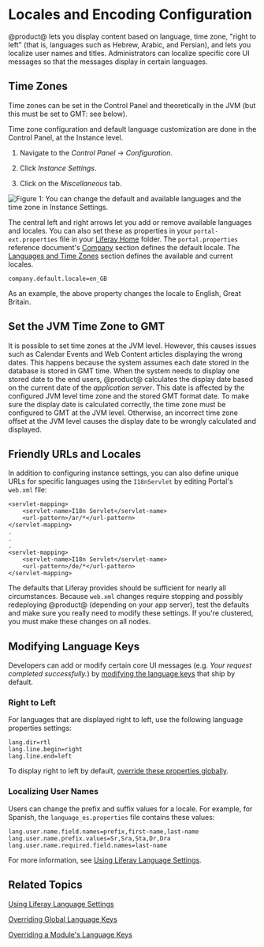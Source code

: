 # Locales and Encoding Configuration [](id=locales-and-encoding-configuration)

@product@ lets you display content based on language, time zone, "right to left"
(that is, languages such as Hebrew, Arabic, and Persian), and lets you localize
user names and titles. Administrators can localize specific core UI messages so
that the messages display in certain languages.

## Time Zones [](id=time-zones)

Time zones can be set in the Control Panel and theoretically in the JVM (but
this must be set to GMT: see below). 

Time zone configuration and default language customization are done in the
Control Panel, at the Instance level. 

1.  Navigate to the *Control Panel* &rarr; *Configuration*. 

2.  Click *Instance Settings*. 

3.  Click on the *Miscellaneous* tab. 

![Figure 1: You can change the default and available languages and the time zone in Instance Settings.](../../images/instance-locales.png)

The central left and right arrows let you add or remove available languages and
locales. You can also set these as properties in your `portal-ext.properties`
file in your
[Liferay Home](/discover/deployment/-/knowledge_base/7-1/installing-product#liferay-home)
folder. The `portal.properties` reference document's 
[Company](@platform-ref@/7.1-latest/propertiesdoc/portal.properties.html#Company) 
section defines the default locale. The 
[Languages and Time Zones](@platform-ref@/7.1-latest/propertiesdoc/portal.properties.html#Languages%20and%20Time%20Zones)
section defines the available and current locales.

	company.default.locale=en_GB 

As an example, the above property changes the locale to English, Great Britain. 
 
## Set the JVM Time Zone to GMT [](id=set-the-jvm-time-zone-to-gmt)

It is possible to set time zones at the JVM level. However, this causes issues
such as Calendar Events and Web Content articles displaying the wrong dates.
This happens because the system assumes each date stored in the database is
stored in GMT time. When the system needs to display one stored date to the end
users, @product@ calculates the display date based on the current date of the
*application server*. This date is affected by the configured JVM level time
zone and the stored GMT format date. To make sure the display date is calculated
correctly, the time zone must be configured to GMT at the JVM level. Otherwise,
an incorrect time zone offset at the JVM level causes the display date to be
wrongly calculated and displayed. 

## Friendly URLs and Locales [](id=friendly-urls-and-locales)

In addition to configuring instance settings, you can also define unique URLs
for specific languages using the `I18nServlet` by editing Portal's `web.xml`
file: 

	<servlet-mapping>
		<servlet-name>I18n Servlet</servlet-name>
		<url-pattern>/ar/*</url-pattern>
	</servlet-mapping>
    .
    .
	.
	<servlet-mapping>
		<servlet-name>I18n Servlet</servlet-name>
		<url-pattern>/de/*</url-pattern>
	</servlet-mapping>
	
The defaults that Liferay provides should be sufficient for nearly all
circumstances. Because `web.xml` changes require stopping and possibly
redeploying @product@ (depending on your app server), test the defaults and make
sure you really need to modify these settings. If you're clustered, you must
make these changes on all nodes.

## Modifying Language Keys [](id=modifying-language-keys)

Developers can add or modify certain core UI messages (e.g. *Your request
completed successfully.*) by 
[modifying the language keys](/develop/tutorials/-/knowledge_base/7-1/overriding-language-keys) 
that ship by default. 

### Right to Left [](id=right-to-left)

For languages that are displayed right to left, use the following language
properties settings:

	lang.dir=rtl
	lang.line.begin=right
	lang.line.end=left

To display right to left by default,
[override these properties globally](/develop/tutorials/-/knowledge_base/7-1/overriding-global-language-keys). 

### Localizing User Names [](id=localizing-user-names)

Users can change the prefix and suffix values for a locale. For example, for
Spanish, the `language_es.properties` file contains these values: 

	lang.user.name.field.names=prefix,first-name,last-name
	lang.user.name.prefix.values=Sr,Sra,Sta,Dr,Dra
	lang.user.name.required.field.names=last-name

For more information, see 
[Using Liferay Language Settings](/develop/tutorials/-/knowledge_base/7-1/using-liferays-language-settings).

## Related Topics [](id=related-topics)

[Using Liferay Language Settings](/develop/tutorials/-/knowledge_base/7-1/using-liferays-language-settings)

[Overriding Global Language Keys](/develop/tutorials/-/knowledge_base/7-1/overriding-global-language-keys)

[Overriding a Module's Language Keys](/develop/tutorials/-/knowledge_base/7-1/overriding-a-modules-language-keys)
